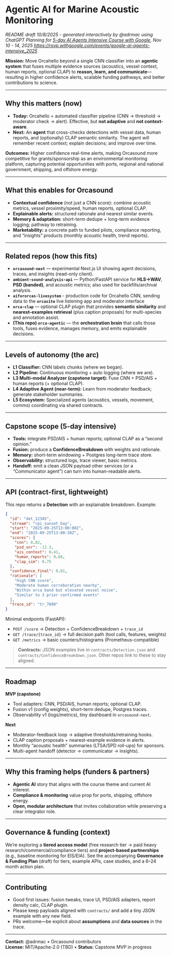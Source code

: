 # Agentic AI for Marine Acoustic Monitoring

*README draft 10/8/2025 - generated interactively by @adrmac using ChatGPT*
*Planning for [5-day AI Agents Intensive Course with Google]([url](https://rsvp.withgoogle.com/events/google-ai-agents-intensive_2025)), Nov 10 - 14, 2025 https://rsvp.withgoogle.com/events/google-ai-agents-intensive_2025*

**Mission:** Move Orcahello beyond a single CNN classifier into an **agentic system** that fuses multiple evidence sources (acoustics, vessel context, human reports, optional CLAP) to **reason, learn, and communicate**—resulting in higher confidence alerts, scalable funding pathways, and better contributions to science.

---

## Why this matters (now)
- **Today:** Orcahello = automated classifier pipeline (CNN → threshold → moderator check → alert). Effective, but **not adaptive** and **not context-aware**.  
- **Next:** An **agent** that cross-checks detections with vessel data, human reports, and (optionally) CLAP semantic similarity. The agent will remember recent context; explain decisions; and improve over time.

**Outcomes:** Higher confidence real-time alerts, making Orcasound more competitive for grants/sponsorship as an environmental monitoring platform, capturing potential opportunities with ports, regional and national government, shipping, and offshore energy.

---

## What this enables for Orcasound
- **Contextual confidence** (not just a CNN score): combine acoustic metrics, vessel proximity/speed, human reports, optional CLAP.  
- **Explainable alerts:** structured rationale and nearest similar events.  
- **Memory & adaptation:** short-term dedupe + long-term evidence logging; pathway to retraining.  
- **Marketability:** a concrete path to funded pilots, compliance reporting, and “insights” products (monthly acoustic health, trend reports).

---

## Related repos (how this fits)
- **`orcasound-next`** — experimental Next.js UI showing agent decisions, traces, and insights (read-only client).  
- **`ambient-sound-analysis-api`** — Python/FastAPI service for **HLS→WAV**, **PSD (banded)**, and acoustic metrics; also used for backfills/archival analysis.
- **`aifororcas-livesystem`** - production code for Orcahello CNN, sending data to the **`orcasite`** live listening app and moderator interface
- **`orca-clap`** — optional CLAP plugin that provides **semantic similarity** and **nearest-examples retrieval** (plus caption proposals) for multi-species and annotation assist.  
- **(This repo) `orca-agentic`** — the **orchestration brain** that calls those tools, fuses evidence, manages memory, and emits explainable decisions.

---

## Levels of autonomy (the arc)
- **L1 Classifier:** CNN labels chunks (where we began).  
- **L2 Pipeline:** Continuous monitoring + auto logging (where we are).  
- **L3 Multi-modal Analyzer (capstone target):** Fuse CNN + PSD/AIS + human reports (+ optional CLAP).  
- **L4 Adaptive Agent (near-term):** Learn from moderator feedback; generate stakeholder summaries.  
- **L5 Ecosystem:** Specialized agents (acoustics, vessels, movement, comms) coordinating via shared contracts.

---

## Capstone scope (5-day intensive)
- **Tools:** integrate PSD/AIS + human reports; optional CLAP as a “second opinion.”  
- **Fusion:** produce a **ConfidenceBreakdown** with weights and rationale.  
- **Memory:** short-term windowing + Postgres long-term trace store.  
- **Observability:** structured logs, trace viewer, basic metrics.  
- **Handoff:** emit a clean JSON payload other services (or a “Communicator agent”) can turn into human-readable alerts.

---

## API (contract-first, lightweight)
This repo returns a **Detection** with an explainable breakdown. Example:

```json
{
  "id": "det_12345",
  "stream": "rpi_sunset_bay",
  "start": "2025-09-25T13:00:00Z",
  "end": "2025-09-25T13:00:30Z",
  "scores": {
    "cnn": 0.82,
    "psd_snr": -12.3,
    "ais_context": 0.41,
    "human_reports": 0.66,
    "clap_sim": 0.75
  },
  "confidence_final": 0.81,
  "rationale": [
    "High CNN score",
    "Moderate human corroboration nearby",
    "Within orca band but elevated vessel noise",
    "Similar to 3 prior confirmed events"
  ],
  "trace_id": "tr_7890"
}
```

Minimal endpoints (FastAPI):
- `POST /score` → Detection + ConfidenceBreakdown + `trace_id`  
- `GET /trace/{trace_id}` → full decision path (tool calls, features, weights)  
- `GET /metrics` → basic counters/histograms (Prometheus-compatible)

> **Contracts:** JSON examples live in `contracts/Detection.json` and `contracts/ConfidenceBreakdown.json`. Other repos link to these to stay aligned.

---

## Roadmap
**MVP (capstone)**
- Tool adapters: CNN, PSD/AIS, human reports; optional CLAP.  
- Fusion v1 (config weights), short-term dedupe, Postgres traces.  
- Observability v1 (logs/metrics), tiny dashboard in `orcasound-next`.

**Next**
- Moderator-feedback loop → adaptive thresholds/retraining hooks.  
- CLAP caption proposals + nearest-example evidence in alerts.  
- Monthly “acoustic health” summaries (LTSA/SPD roll-ups) for sponsors.  
- Multi-agent handoff (detector → communicator → insights).

---

## Why this framing helps (funders & partners)
- **Agentic AI** story that aligns with the course theme and current AI interest.  
- **Compliance & monitoring** value prop for ports, shipping, offshore energy.  
- **Open, modular architecture** that invites collaboration while preserving a clear integrator role.

---

## Governance & funding (context)
We’re exploring a **tiered access model** (free research tier → paid heavy research/commercial/compliance tiers) and **project-based partnerships** (e.g., baseline monitoring for EIS/EIA). See the accompanying **Governance & Funding Plan** (draft) for tiers, example APIs, case studies, and a 6–24 month action plan.

---

## Contributing
- Good first issues: fusion tweaks, trace UI, PSD/AIS adapters, report density calc, CLAP plugin.  
- Please keep payloads aligned with `contracts/` and add a tiny JSON example with any new field.  
- PRs welcome—be explicit about **assumptions** and **data sources** in the trace.

---

**Contact:** @adrmac • Orcasound contributors  
**License:** MIT/Apache-2.0 (TBD) • **Status:** Capstone MVP in progress

